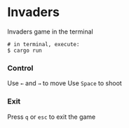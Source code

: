 # Invaders

Invaders game in the terminal

```
# in terminal, execute:
$ cargo run
```

### Control

Use `←` and `→` to move
Use `Space` to shoot

### Exit

Press `q` or `esc` to exit the game
